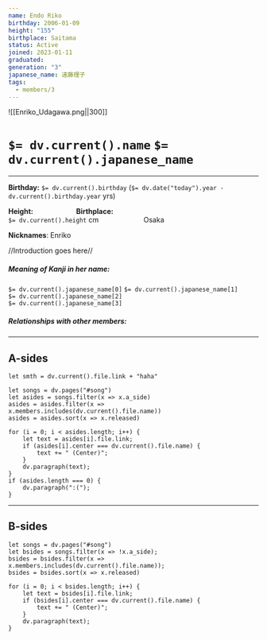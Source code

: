 ```yaml
---
name: Endo Riko
birthday: 2006-01-09
height: "155"
birthplace: Saitama
status: Active
joined: 2023-01-11
graduated: 
generation: "3"
japanese_name: 遠藤理子
tags:
  - members/3
---
```

![[Enriko_Udagawa.png||300]]
# `$= dv.current().name` `$= dv.current().japanese_name`
---
**Birthday:** 
	`$= dv.current().birthday` (`$= dv.date("today").year - dv.current().birthday.year` yrs)

**Height:** ‎ ‎ ‎ ‎ ‎ ‎ ‎ ‎ ‎ ‎ ‎ ‎ ‎ ‎ ‎ ‎ ‎ ‎ ‎ ‎ ‎ ‎**Birthplace:**               
`$= dv.current().height` cm ‎ ‎ ‎ ‎ ‎ ‎ ‎ ‎ ‎ ‎ ‎ ‎ ‎ ‎ ‎ ‎ ‎ ‎ ‎ ‎ ‎ ‎ ‎‎‎Osaka     

**Nicknames**:
Enriko

//Introduction goes here//

##### **Meaning of Kanji in her name:**
`$= dv.current().japanese_name[0]`
`$= dv.current().japanese_name[1]`  
`$= dv.current().japanese_name[2]`  
`$= dv.current().japanese_name[3]`  

##### **Relationships with other members:**


----
## A-sides
```dataviewjs
let smth = dv.current().file.link + "haha"

let songs = dv.pages("#song")
let asides = songs.filter(x => x.a_side)
asides = asides.filter(x => x.members.includes(dv.current().file.name))
asides = asides.sort(x => x.released)

for (i = 0; i < asides.length; i++) {
	let text = asides[i].file.link;
	if (asides[i].center === dv.current().file.name) {
		text += " (Center)";
	}
	dv.paragraph(text);
}
if (asides.length === 0) {
	dv.paragraph(":(");
}

```
---
## B-sides
```dataviewjs
let songs = dv.pages("#song")
let bsides = songs.filter(x => !x.a_side);
bsides = bsides.filter(x => x.members.includes(dv.current().file.name));
bsides = bsides.sort(x => x.released)

for (i = 0; i < bsides.length; i++) {
	let text = bsides[i].file.link;
	if (bsides[i].center === dv.current().file.name) {
		text += " (Center)";
	}
	dv.paragraph(text);
}
```
